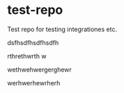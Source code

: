 # test-repo
Test repo for testing integrationes etc.

dsfhsdfhsdfhsdfh

rthrethwrth
w

wethwehwergerghewr

werhwerhewrherh
